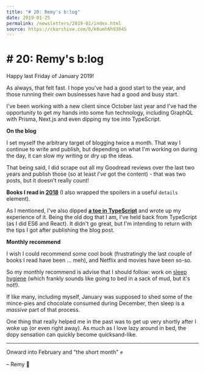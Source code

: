 ```yaml
---
title: "# 20: Remy's b:log"
date: 2019-01-25
permalink: /newsletters/2019-01/index.html
source: https://ckarchive.com/b/k0umh6h93045
---
```


# # 20: Remy's b:log

Happy last Friday of January 2019!

As always, that felt fast. I hope you've had a good start to the year, and those running their own businesses have had a good and busy start.

I've been working with a new client since October last year and I've had the opportunity to get my hands into some fun technology, including GraphQL with Prisma, Next.js and even dipping my toe into TypeScript.

**On the blog**

I set myself the arbitrary target of blogging twice a month. That way I continue to write and publish, but depending on what I'm working on during the day, it can slow my writing or dry up the ideas.

That being said, I did scrape out all my Goodread reviews over the last two years and publish those (so at least _I've_ got the content) - that was two posts, but it doesn't really count!

**Books I read in [2018](https://remysharp.com/2019/01/07/books-i-read-in-2018)** (I also wrapped the spoilers in a useful `details` element).

As I mentioned, I've also dipped **[a toe in TypeScript](https://remysharp.com/2019/01/23/toe-in-typescript)** and wrote up my experience of it. Being the old dog that I am, I've held back from TypeScript (as I did ES6 and React). It didn't go great, but I'm intending to return with the tips I got after publishing the blog post.

**Monthly recommend**

I wish I could recommend some cool book (frustratingly the last couple of books I read have been … meh), and Netflix and movies have been so-so.

So my monthly recommend is advise that I should follow: work on [sleep hygiene](https://www.nhs.uk/live-well/sleep-and-tiredness/how-to-get-to-sleep/) (which frankly sounds like going to bed in a sack of mud, but it's not!).

If like many, including myself, January was supposed to shed some of the mince-pies and chocolate consumed during December, then sleep is a _massive_ part of that process.

One thing that really helped me in the past was to get up very shortly after I woke up (or even right away). As much as I love lazy around in bed, the dopy sensation can quickly become quicksand-like.

* * *

Onward into February and "the short month" ✊

– Remy 👋
